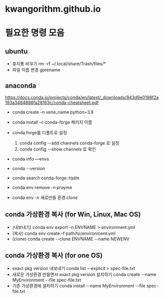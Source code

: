 # kwangorithm.github.io

# 필요한 명령 모음
## ubuntu
- 휴지통 비우기
  rm -rf ~/.local/share/Trash/files/*
- 파일 이름 변경
  gprename

## anaconda

https://docs.conda.io/projects/conda/en/latest/_downloads/843d9e0198f2a193a3484886fa28163c/conda-cheatsheet.pdf

- conda create -n vene_name python=3.8
- conda install -c conda-forge 패키지 이름
- conda forge를 디폴트로 설정
  1. conda config --add channels conda-forge 로 설정
  2. conda config --show channels 로 확인
  

- conda info —envs
- conda --version

- conda search conda-forge::tqdm
- conda env remove -n prayme
- conda env -n 새로만들 환경 clone 

## conda 가상환경 복사 (for Win, Linux, Mac OS)
- (내보내기) conda env export -n ENVNAME > environment.yml
- (복사) conda env create -f path/to/environment.yml  
- (clone) conda create --clone ENVNAME --name NEWENV
  
## conda 가상환경 복사 (for one OS)
  - exact pkg version 내보내기
  conda list --explicit > spec-file.txt
  - 새로운 가상환경 만들면서 exact pkg version 설치하기
  conda create --name MyEnvironment --file spec-file.txt
  - 기존 가상환경에 설치하기
  conda install --name MyEnvironment --file spec-file.txt


